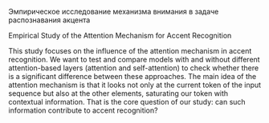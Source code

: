 Эмпирическое исследование механизма внимания в задаче распознавания акцента

Empirical Study of the Attention Mechanism for Accent Recognition

This study focuses on the influence of the attention mechanism in accent recognition. We want to test and compare models with and without different attention-based layers (attention and self-attention) to check whether there is a significant difference between these approaches. The main idea of the attention mechanism is that it looks not only at the current token of the input sequence but also at the other elements, saturating our token with contextual information. That is the core question of our study: can such information contribute to accent recognition?
